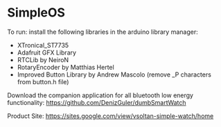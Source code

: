 # SimpleOS

To run: 
install the following libraries in the arduino library manager: 

- XTronical_ST7735
- Adafruit GFX Library
- RTCLib by NeiroN
- RotaryEncoder by Matthias Hertel
- Improved Button Library by Andrew Mascolo (remove _P characters from button.h file)

Download the companion application for all bluetooth low energy functionality: 
https://github.com/DenizGuler/dumbSmartWatch

Product Site: https://sites.google.com/view/vsoltan-simple-watch/home
